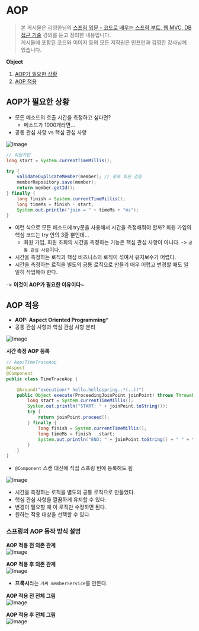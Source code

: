 # AOP
> 본 게시물은 김영한님의 [스프링 입문 - 코드로 배우는 스프링 부트, 웹 MVC, DB 접근 기술](https://www.inflearn.com/course/%EC%8A%A4%ED%94%84%EB%A7%81-%EC%9E%85%EB%AC%B8-%EC%8A%A4%ED%94%84%EB%A7%81%EB%B6%80%ED%8A%B8/dashboard) 강의를 듣고 정리한 내용입니다.  
게시물에 포함된 코드와 이미지 등의 모든 저작권은 인프런과 김영한 강사님께 있습니다.

**Object**
1. [AOP가 필요한 상황](#aop가-필요한-상황)
2. [AOP 적용](#aop-적용)

## AOP가 필요한 상황
- 모든 메소드의 호출 시간을 측정하고 싶다면?
  - 메소드가 1000개라면...
- 공통 관심 사항 vs 핵심 관심 사항

![Image](https://github.com/user-attachments/assets/a156d8d0-e8ce-4914-b769-1412e047c6db)

```java
// 회원가입
long start = System.currentTimeMillis();

try {
    validateDuplicateMember(member); // 중복 회원 검증
    memberRepository.save(member);
    return member.getId();
} finally {
    long finish = System.currentTimeMillis();
    long timeMs = finish - start;
    System.out.println("join = " + timeMs + "ms");
}
```
- 이런 식으로 모든 메소드에 try문을 사용해서 시간을 측정해줘야 할까? 회원 가입의 핵심 코드는 try 안의 3줄 뿐인데...
  - 회원 가입, 회원 조회의 시간을 측정하는 기능은 핵심 관심 사항이 아니다. -> `공통 관심 사항`이다.
- 시간을 측정하는 로직과 핵심 비즈니스의 로직이 섞여서 유지보수가 어렵다.
- 시간을 측정하는 로직을 별도의 공통 로직으로 만들기 매우 어렵고 변경할 때도 일일히 작업해야 한다.

-> **이것이 AOP가 필요한 이유이다~**

## AOP 적용
- **AOP: Aspect Oriented Programming***
- 공통 관심 사항과 핵심 관심 사항 분리

![Image](https://github.com/user-attachments/assets/9421bc6c-4509-4742-8259-b1a07649fb79)

**시간 측정 AOP 등록**
```java
// Aop/TimeTraceAop
@Aspect
@Component
public class TimeTraceAop {

    @Around("execution(* hello.hellospring..*(..))")
    public Object execute(ProceedingJoinPoint joinPoint) throws Throwable {
        long start = System.currentTimeMillis();
        System.out.println("START: " + joinPoint.toString());
        try {
            return joinPoint.proceed();
        } finally {
            long finish = System.currentTimeMillis();
            long timeMs = finish - start;
            System.out.println("END: " + joinPoint.toString() + " " + timeMs + "ms");
        }
    }
}
```
- `@Component` 스캔 대신에 직접 스프링 빈에 등록해도 됨

![Image](https://github.com/user-attachments/assets/8b727a22-b0ce-4493-9074-540e03be228a)

- 시간을 측정하는 로직을 별도의 공통 로직으로 만들었다.
- 핵심 관심 사항을 깔끔하게 유지할 수 있다.
- 변경이 필요할 때 이 로직만 수정하면 된다.
- 원하는 적용 대상을 선택할 수 있다.

### 스프링의 AOP 동작 방식 설명
**AOP 적용 전 의존 관계**   
![Image](https://github.com/user-attachments/assets/d25704ae-9712-4f5a-8209-2e3cb087f3f4)

**AOP 적용 후 의존 관계**   
![Image](https://github.com/user-attachments/assets/36a7ab0b-f8fb-4fa3-b3fc-6f1bc50ca854)
- **프록시**라는 `가짜 memberService`를 만든다.

**AOP 적용 전 전체 그림**   
![Image](https://github.com/user-attachments/assets/91054d76-0405-444f-81c6-6302cdf58487)

**AOP 적용 후 전체 그림**   
![Image](https://github.com/user-attachments/assets/cc9fad8f-0bfe-43a9-8ec5-72e1db5a0ee5)
